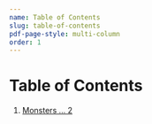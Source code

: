 ```yaml
---
name: Table of Contents
slug: table-of-contents
pdf-page-style: multi-column
order: 1
---
```


# Table of Contents
1. [Monsters ... 2](monsters.md)